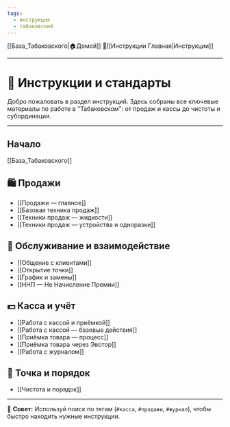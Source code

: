 ```yaml
---
tags:
  - инструкция
  - табаковский
---
```

[[База_Табаковского|🏠Домой]]
📁[[Инструкции Главная|Инструкции]]

---

# 📘 Инструкции и стандарты

Добро пожаловать в раздел инструкций. Здесь собраны все ключевые материалы по работе в "Табаковском": от продаж и кассы до чистоты и субординации.

---
## Начало

[[База_Табаковского]]
## 🛍️ Продажи

- [[Продажи — главное]]
- [[Базовая техника продаж]]
- [[Техники продаж — жидкости]]
- [[Техники продаж — устройства и одноразки]]

## 🤝 Обслуживание и взаимодействие

- [[Общение с клиентами]]
- [[Открытие точки]]
- [[График и замены]]
- [[ННП — Не Начисление Премии]]

## 💵 Касса и учёт

- [[Работа с кассой и приёмкой]]
- [[Работа с кассой — базовые действия]]
- [[Приёмка товара — процесс]]
- [[Приёмка товара через Эвотор]]
- [[Работа с журналом]]

## 🧼 Точка и порядок

- [[Чистота и порядок]]

---

🧭 **Совет:** Используй поиск по тегам (`#касса`, `#продажи`, `#журнал`), чтобы быстро находить нужные инструкции.

